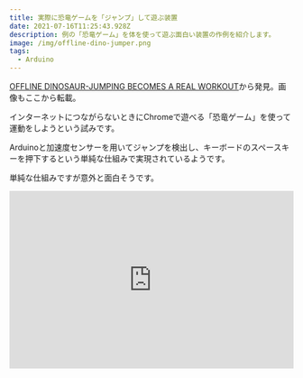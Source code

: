 ```yaml
---
title: 実際に恐竜ゲームを「ジャンプ」して遊ぶ装置
date: 2021-07-16T11:25:43.928Z
description: 例の「恐竜ゲーム」を体を使って遊ぶ面白い装置の作例を紹介します。
image: /img/offline-dino-jumper.png
tags:
  - Arduino
---
```

[OFFLINE DINOSAUR-JUMPING BECOMES A REAL WORKOUT](https://hackaday.com/2020/04/06/offline-dinosaur-jumping-becomes-a-real-workout/)から発見。画像もここから転載。

インターネットにつながらないときにChromeで遊べる「恐竜ゲーム」を使って運動をしようという試みです。

Arduinoと加速度センサーを用いてジャンプを検出し、キーボードのスペースキーを押下するという単純な仕組みで実現されているようです。

単純な仕組みですが意外と面白そうです。

<iframe width="100%" height="315" src="https://www.youtube.com/embed/Jtt03-zsEIM" title="YouTube video player" frameborder="0" allow="accelerometer; autoplay; clipboard-write; encrypted-media; gyroscope; picture-in-picture" allowfullscreen></iframe>

